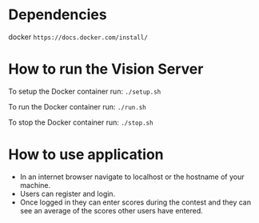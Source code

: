 # Dependencies

docker
```https://docs.docker.com/install/```

# How to run the Vision Server

To setup the Docker container run:
```./setup.sh```

To run the Docker container run:
```./run.sh```

To stop the Docker container run:
```./stop.sh```

# How to use application

- In an internet browser navigate to localhost or the hostname of your machine.
- Users can register and login.
- Once logged in they can enter scores during the contest and they can see an average of the scores
  other users have entered.
